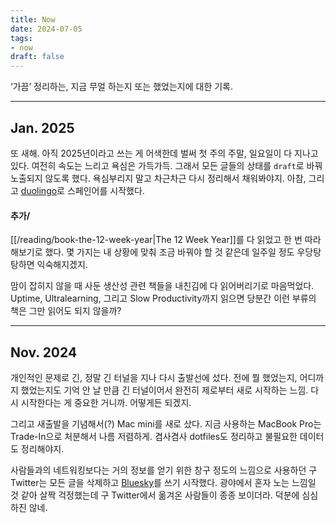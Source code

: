 ```yaml
---
title: Now
date: 2024-07-05
tags:
- now
draft: false
---
```


‘가끔’ 정리하는, 지금 무얼 하는지 또는 했었는지에 대한 기록.

---
<!-- 
## Mar. 2025
## Feb. 2025
-->


## Jan. 2025
또 새해. 아직 2025년이라고 쓰는 게 어색한데 벌써 첫 주의 주말, 일요일이 다 지나고 있다. 여전히 속도는 느리고 욕심은 가득가득. 그래서 모든 글들의 상태를 `draft`로 바꿔 노출되지 않도록 했다. 욕심부리지 말고 차근차근 다시 정리해서 채워봐야지. 아참, 그리고 [duolingo](https://ko.duolingo.com)로 스페인어를 시작했다.

#### 추가/
[[/reading/book-the-12-week-year|The 12 Week Year]]를 다 읽었고 한 번 따라 해보기로 했다. 몇 가지는 내 상황에 맞춰 조금 바꿔야 할 것 같은데 일주일 정도 우당탕탕하면 익숙해지겠지.

맘이 잡히지 않을 때 사둔 생산성 관련 책들을 내친김에 다 읽어버리기로 마음먹었다. Uptime, Ultralearning, 그리고 Slow Productivity까지 읽으면 당분간 이런 부류의 책은 그만 읽어도 되지 않을까? 


---
## Nov. 2024
개인적인 문제로 긴, 정말 긴 터널을 지나 다시 출발선에 섰다. 전에 뭘 했었는지, 어디까지 했었는지도 기억 안 날 만큼 긴 터널이어서 완전히 제로부터 새로 시작하는 느낌. 다시 시작한다는 게 중요한 거니까. 어떻게든 되겠지.

그리고 새출발을 기념해서(?) Mac mini를 새로 샀다. 지금 사용하는 MacBook Pro는 Trade-In으로 처분해서 나름 저렴하게. 겸사겸사 dotfiles도 정리하고 불필요한 데이터도 정리해야지.

사람들과의 네트워킹보다는 거의 정보를 얻기 위한 창구 정도의 느낌으로 사용하던 구 Twitter는 모든 글을 삭제하고 [Bluesky](https://bsky.app/profile/walkingbear0.bsky.social)를 쓰기 시작했다. 광야에서 혼자 노는 느낌일 것 같아 살짝 걱정했는데 구 Twitter에서 옮겨온 사람들이 종종 보이더라. 덕분에 심심하진 않네.

<!--
## Jun. 2024
[[go|Go]] 공부가 잠깐 멈춘 듯한 느낌인데, 다시 속도를 내봐야지. [[/book-100-go-mistakes|100 Go Mistakes]] 절반 정도 봤으니까 7월엔 끝낼 수 있겠지? 작은 걸 하나 만들어봐야 하는데 어떤게 좋을까? 계속 고민 중.

[[/vcs-git|Git]]도 정리해야 하고 [[/book-sicp|SICP]] 읽기 전에 [[/scheme|Scheme]]도 공부해야 하는데 이것도 제자리걸음. 정리하는데 생각보다 시간이 많이 들어서 진도가 나가질 않는다. 익숙해지면 조금 속도가 붙기야 하겠지만, 지금은 너무 욕심부린 것 같아 우선순위를 한 번 다시 정리해야겠다. 전부 다 붙잡고 있으면 전부를 못하게 될 테니, 포기할 건 포기해야지.

병렬 독서라는 거창한 용어를 쓰기 조금 민망하지만, 어쨌든 요즘은 여러 권을 지루할 때마다 바꿔가며 읽는 중이다. 의도치 않게 겹치는 부분이 있는 책들이라 비교하면서 읽는 재미가 있네.

[[/zettelkasten|Zettelkasten]] 자료를 몇 가지 찾아보고 flat 한, 정확히는 무한 서랍식? 구조로 구성해봤는데, [[/index|Root]] 페이지가 너무 길어지는 문제가 보인다. 약간의 depth를 두는 게 좋을까? 그보다 일단 비어있는 페이지부터 내용을 채우는게 먼저일지도?
-->